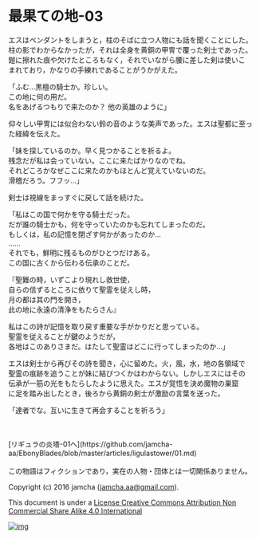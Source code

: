 # 最果ての地-03

エスはペンダントをしまうと，柱のそばに立つ人物にも話を聞くことにした。  
柱の影でわからなかったが，それは全身を黄銅の甲冑で覆った剣士であった。  
鎧に擦れた痕や欠けたところもなく，それでいながら腰に差した剣は使いこ  
まれており，かなりの手練れであることがうかがえた。  

「ふむ…黒檀の騎士か。珍しい。  
この地に何の用だ。  
名をあげるつもりで来たのか？ 他の英雄のように」  

仰々しい甲冑には似合わない鈴の音のような美声であった。エスは聖都に至っ  
た経緯を伝えた。  

「妹を探しているのか。早く見つかることを祈るよ。  
残念だが私は会っていない。ここに来たばかりなのでね。  
それどころかなぜここに来たのかもほとんど覚えていないのだ。  
滑稽だろう。フフッ…」  

剣士は視線をまっすぐに戻して話を続けた。  

「私はこの国で何かを守る騎士だった。  
だが誰の騎士かも，何を守っていたのかも忘れてしまったのだ。  
もしくは，私の記憶を閉ざす何かがあったのか…  
……  
それでも，鮮明に残るものがひとつだけある。  
この国に古くから伝わる伝承のことだ。  

『聖難の時，いずこより現れし救世使，  
自らの信ずるところに依りて聖霊を従えし時，  
月の都は其の門を開き，  
此の地に永遠の清浄をもたらさん』  

私はこの詩が記憶を取り戻す重要な手がかりだと思っている。  
聖霊を従えることが鍵のようだが，  
各地はこのありさまだ。はたして聖霊はどこに行ってしまったのか…」  

エスは剣士から再びその詩を聞き，心に留めた。火，風，水，地の各領域で  
聖霊の痕跡を追うことが妹に結びつくかはわからない。しかしエスにはその  
伝承が一筋の光をもたらしたように思えた。エスが覚悟を決め魔物の巣窟  
に足を踏み出したとき，後ろから黄銅の剣士が激励の言葉を送った。  

「達者でな。互いに生きて再会することを祈ろう」  

<br>  
<br>  
[リギュラの炎塔-01へ](https://github.com/jamcha-aa/EbonyBlades/blob/master/articles/ligulastower/01.md)  

<br>  
<br>  
この物語はフィクションであり，実在の人物・団体とは一切関係ありません。  

Copyright (c) 2016 jamcha (jamcha.aa@gmail.com).  

This document is under a [License Creative Commons Attribution Non Commercial Share Alike 4.0 International](http://creativecommons.org/licenses/by-nc-sa/4.0/deed)  

[![img](http://i.creativecommons.org/l/by-nc-sa/3.0/80x15.png)](http://creativecommons.org/licenses/by-nc-sa/4.0/deed)